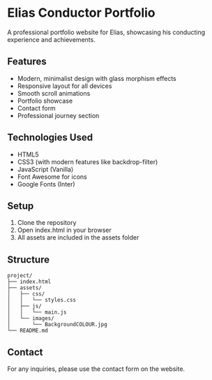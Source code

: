 # Elias Conductor Portfolio

A professional portfolio website for Elias, showcasing his conducting experience and achievements.

## Features
- Modern, minimalist design with glass morphism effects
- Responsive layout for all devices
- Smooth scroll animations
- Portfolio showcase
- Contact form
- Professional journey section

## Technologies Used
- HTML5
- CSS3 (with modern features like backdrop-filter)
- JavaScript (Vanilla)
- Font Awesome for icons
- Google Fonts (Inter)

## Setup
1. Clone the repository
2. Open index.html in your browser
3. All assets are included in the assets folder

## Structure
```
project/
├── index.html
├── assets/
│   ├── css/
│   │   └── styles.css
│   ├── js/
│   │   └── main.js
│   └── images/
│       └── BackgroundCOLOUR.jpg
└── README.md
```

## Contact
For any inquiries, please use the contact form on the website. 